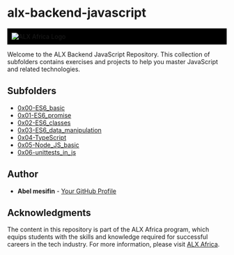 # alx-backend-javascript

<div style="background-color: #000; padding: 10px;">
  <img src="http://www.alxafrica.com/wp-content/uploads/2022/01/header-logo.png" alt="ALX Africa Logo">
</div>

Welcome to the ALX Backend JavaScript Repository. This collection of subfolders contains exercises and projects to help you master JavaScript and related technologies.

## Subfolders

* [0x00-ES6_basic](./0x00-ES6_basic)
* [0x01-ES6_promise](./0x01-ES6_promise)
* [0x02-ES6_classes](./0x02-ES6_classes)
* [0x03-ES6_data_manipulation](./0x03-ES6_data_manipulation)
* [0x04-TypeScript](./0x04-TypeScript)
* [0x05-Node_JS_basic](./0x05-Node_JS_basic)
* [0x06-unittests_in_js](./0x06-unittests_in_js)

## Author

* **Abel mesifin** - [Your GitHub Profile](https://github.com/Abelmafi)

## Acknowledgments

The content in this repository is part of the ALX Africa program, which equips students with the skills and knowledge required for successful careers in the tech industry. For more information, please visit [ALX Africa](https://www.alxafrica.com/).

